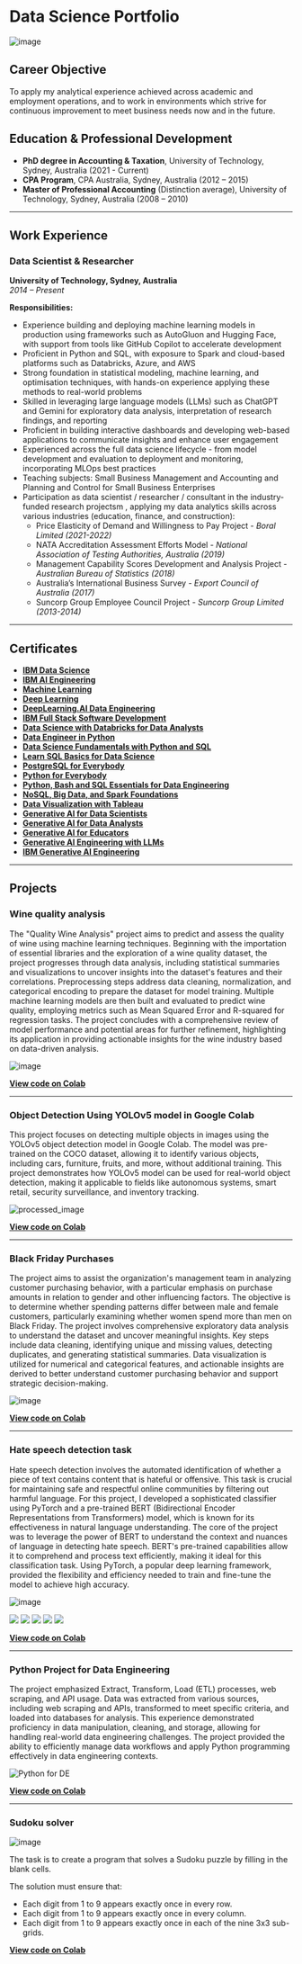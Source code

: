 # Data Science Portfolio
![image](https://github.com/Michael-S777/portfolio/assets/61314039/73fe024d-14de-4e18-9fd4-7d1bd357e0cf)


## Career Objective
To apply my analytical experience achieved across academic and employment operations, and to work in environments which strive for continuous improvement to meet business needs now and in the future.

## Education & Professional Development

- **PhD degree in Accounting & Taxation**, University of Technology, Sydney, Australia (2021 - Current)
- **CPA Program**,
  CPA Australia, Sydney, Australia (2012 – 2015)
- **Master of Professional Accounting** (Distinction average),
  University of Technology, Sydney, Australia (2008 – 2010)
 
---
## Work Experience

### Data Scientist & Researcher
**University of Technology, Sydney, Australia**  
*2014 – Present*

**Responsibilities:**
- Experience building and deploying machine learning models in production using frameworks such as AutoGluon and Hugging Face, with support from tools like GitHub Copilot to accelerate development
- Proficient in Python and SQL, with exposure to Spark and cloud-based platforms such as Databricks, Azure, and AWS
- Strong foundation in statistical modeling, machine learning, and optimisation techniques, with hands-on experience applying these methods to real-world problems
- Skilled in leveraging large language models (LLMs) such as ChatGPT and Gemini for exploratory data analysis, interpretation of research findings, and reporting
- Proficient in building interactive dashboards and developing web-based applications to communicate insights and enhance user engagement
- Experienced across the full data science lifecycle - from model development and evaluation to deployment and monitoring, incorporating MLOps best practices
- Teaching subjects: Small Business Management and Accounting and Planning and Control for Small Business Enterprises
- Participation as data scientist / researcher / consultant in the industry-funded research projectsm , applying my data analytics skills across various industries (education, finance, and construction):
   - Price Elasticity of Demand and Willingness to Pay Project  - *Boral Limited (2021-2022)*
   - NATA Accreditation Assessment Efforts Model - *National Association of Testing Authorities, Australia (2019)*
  - Management Capability Scores Development and Analysis Project - *Australian Bureau of Statistics (2018)*
  - Australia’s International Business Survey - *Export Council of Australia (2017)*
  - Suncorp Group Employee Council Project - *Suncorp Group Limited (2013-2014)*

--- 
## Certificates
- **[IBM Data Science](https://www.coursera.org/account/accomplishments/professional-cert/SP56FSEAQ5ZA)**
- **[IBM AI Engineering](https://coursera.org/share/82db3e63c5db90cb21558c18d2fc80f8)**
- **[Machine Learning](https://www.coursera.org/account/accomplishments/specialization/MEBN2FNAVPZL)**
- **[Deep Learning](https://www.coursera.org/account/accomplishments/specialization/BAVSUCCGB96R)**
- **[DeepLearning.AI Data Engineering](https://www.coursera.org/account/accomplishments/professional-cert/GXWHKNCQY08O)**
- **[IBM Full Stack Software Development](https://www.coursera.org/account/accomplishments/professional-cert/6J9WSUDD7HNJ)**
- **[Data Science with Databricks for Data Analysts](https://coursera.org/share/1833c6ce3e91d225bfd509b8a46cedb6)**
- **[Data Engineer in Python](https://www.datacamp.com/statement-of-accomplishment/track/9d517315d67ac2e34c5765717fb7f560d85d69e8?raw=1)**
- **[Data Science Fundamentals with Python and SQL](https://www.coursera.org/account/accomplishments/specialization/29NQSAB3ZAZ7)**
- **[Learn SQL Basics for Data Science](https://www.coursera.org/account/accomplishments/specialization/7JZT6H3TH4HK)**
- **[PostgreSQL for Everybody](https://www.coursera.org/account/accomplishments/specialization/743399HD1JT7)**
- **[Python for Everybody](https://www.coursera.org/account/accomplishments/specialization/N3P27B9BC4G7)**
- **[Python, Bash and SQL Essentials for Data Engineering](https://www.coursera.org/account/accomplishments/specialization/1R860J8ZVAHN)**
- **[NoSQL, Big Data, and Spark Foundations](https://www.coursera.org/account/accomplishments/specialization/AGMONTFA4HAA)**
- **[Data Visualization with Tableau](https://coursera.org/share/08f83118a1d2b0a88affd7037be171bb)**
- **[Generative AI for Data Scientists](https://www.coursera.org/account/accomplishments/specialization/DPUEDK02C6IJ)**
- **[Generative AI for Data Analysts](https://www.coursera.org/account/accomplishments/specialization/1IP6OOPOS59P)**
- **[Generative AI for Educators](https://www.coursera.org/account/accomplishments/specialization/2D6YW6L7W8I3)**
- **[Generative AI Engineering with LLMs](https://www.coursera.org/account/accomplishments/specialization/MUJD5WKHVIQ1)**
- **[IBM Generative AI Engineering](https://www.coursera.org/account/accomplishments/professional-cert/Z2XKKQGW0AC9)**

---
## Projects

### Wine quality analysis
The "Quality Wine Analysis" project aims to predict and assess the quality of wine using machine learning techniques. Beginning with the importation of essential libraries and the exploration of a wine quality dataset, the project progresses through data analysis, including statistical summaries and visualizations to uncover insights into the dataset's features and their correlations. Preprocessing steps address data cleaning, normalization, and categorical encoding to prepare the dataset for model training. Multiple machine learning models are then built and evaluated to predict wine quality, employing metrics such as Mean Squared Error and R-squared for regression tasks. The project concludes with a comprehensive review of model performance and potential areas for further refinement, highlighting its application in providing actionable insights for the wine industry based on data-driven analysis.

![image](https://github.com/user-attachments/assets/54453745-32c9-4394-9a9e-281cc08b5ff8)


**[View code on Colab](https://colab.research.google.com/drive/1icNFHcw1B6Mwi_rgaKRt2QNT6_7mUJWS?usp=sharing)**

---
### Object Detection Using YOLOv5 model in Google Colab
This project focuses on detecting multiple objects in images using the YOLOv5 object detection model in Google Colab. The model was pre-trained on the COCO dataset, allowing it to identify various objects, including cars, furniture, fruits, and more, without additional training. This project demonstrates how YOLOv5 model can be used for real-world object detection, making it applicable to fields like autonomous systems, smart retail, security surveillance, and inventory tracking.

![processed_image](https://github.com/user-attachments/assets/b20e94b6-a5fd-4a14-917c-a63c9fca95d1)


**[View code on Colab](https://colab.research.google.com/drive/1KofFAbshpSBXIBzMqzypi5oUWELDD59S?usp=sharing)**

---
### Black Friday Purchases
The project aims to assist the organization's management team in analyzing customer purchasing behavior, with a particular emphasis on purchase amounts in relation to gender and other influencing factors. The objective is to determine whether spending patterns differ between male and female customers, particularly examining whether women spend more than men on Black Friday. The project involves comprehensive exploratory data analysis to understand the dataset and uncover meaningful insights. Key steps include data cleaning, identifying unique and missing values, detecting duplicates, and generating statistical summaries. Data visualization is utilized for numerical and categorical features, and actionable insights are derived to better understand customer purchasing behavior and support strategic decision-making.

![image](https://github.com/user-attachments/assets/3b1b5fa7-114c-4a50-a2ec-81cd8d861ae5)


**[View code on Colab](https://colab.research.google.com/drive/1DCYDU0KGvloirSs0LgbIYlSirrZoUnkW?usp=sharing)**

---
### Hate speech detection task
Hate speech detection involves the automated identification of whether a piece of text contains content that is hateful or offensive. This task is crucial for maintaining safe and respectful online communities by filtering out harmful language. For this project, I developed a sophisticated classifier using PyTorch and a pre-trained BERT (Bidirectional Encoder Representations from Transformers) model, which is known for its effectiveness in natural language understanding.
The core of the project was to leverage the power of BERT to understand the context and nuances of language in detecting hate speech. BERT's pre-trained capabilities allow it to comprehend and process text efficiently, making it ideal for this classification task. Using PyTorch, a popular deep learning framework, provided the flexibility and efficiency needed to train and fine-tune the model to achieve high accuracy.

![image](https://github.com/user-attachments/assets/77a13acc-dbc6-4ec0-a959-9adb8ff3ba23)


[![](https://img.shields.io/badge/Python-white?logo=Python)](#) [![](https://img.shields.io/badge/Jupyter-white?logo=Jupyter)](#) [![](https://img.shields.io/badge/PyTorch-white?logo=pytorch)](#) [![](https://img.shields.io/badge/Twitter-white?logo=Twitter)](#) [![](https://img.shields.io/badge/HuggingFace_Transformers-white?logo=huggingface)](#)

**[View code on Colab](https://colab.research.google.com/drive/1d_q0vUpgwmbN7imUcdsbuDwJ61OuBjvO?usp=sharing)**

---
### Python Project for Data Engineering
The project emphasized Extract, Transform, Load (ETL) processes, web scraping, and API usage. Data was extracted from various sources, including web scraping and APIs, transformed to meet specific criteria, and loaded into databases for analysis. This experience demonstrated proficiency in data manipulation, cleaning, and storage, allowing for handling real-world data engineering challenges. The project provided the ability to efficiently manage data workflows and apply Python programming effectively in data engineering contexts.

![Python for DE](https://github.com/user-attachments/assets/617f1686-69b5-44e1-b829-b344f148c02a)

**[View code on Colab](https://colab.research.google.com/drive/1Hh-G_HKm93DOQV2QLuwZVIzoy0uX83mP?usp=sharing)**

---
### Sudoku solver
![image](https://github.com/user-attachments/assets/fe72c0b4-fcff-4244-ade4-c04fc65f4e7e)

The task is to create a program that solves a Sudoku puzzle by filling in the blank cells.

The solution must ensure that:

- Each digit from 1 to 9 appears exactly once in every row.
- Each digit from 1 to 9 appears exactly once in every column.
- Each digit from 1 to 9 appears exactly once in each of the nine 3x3 sub-grids.

**[View code on Colab](https://colab.research.google.com/drive/1XG8HPPZ5oSMzKllwFQ1t7OffBgYX9ZJE?usp=sharing)**
